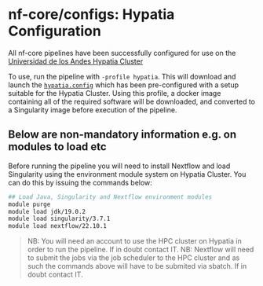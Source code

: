 # nf-core/configs: Hypatia Configuration

All nf-core pipelines have been successfully configured for use on the [Universidad de los Andes Hypatia Cluster](https://exacore.uniandes.edu.co/es/)

To use, run the pipeline with `-profile hypatia`. This will download and launch the [`hypatia.config`](../conf/hypatia.config) which has been pre-configured with a setup suitable for the Hypatia Cluster. Using this profile, a docker image containing all of the required software will be downloaded, and converted to a Singularity image before execution of the pipeline.

## Below are non-mandatory information e.g. on modules to load etc

Before running the pipeline you will need to install Nextflow and load Singularity using the environment module system on Hypatia Cluster. You can do this by issuing the commands below:

```bash
## Load Java, Singularity and Nextflow environment modules
module purge
module load jdk/19.0.2 
module load singularity/3.7.1 
module load nextflow/22.10.1
```

> NB: You will need an account to use the HPC cluster on Hypatia in order to run the pipeline. If in doubt contact IT.
> NB: Nextflow will need to submit the jobs via the job scheduler to the HPC cluster and as such the commands above will have to be submited via sbatch. If in doubt contact IT.
